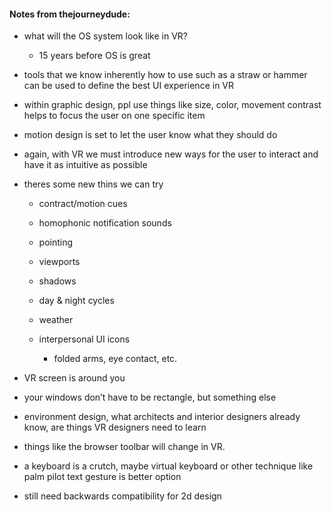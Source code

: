 #### Notes from thejourneydude:

- what will the OS system look like in VR?
    - 15 years before OS is great

- tools that we know inherently how to use such as a straw or hammer can be used to define the best UI experience in VR

- within graphic design, ppl use things like size, color, movement contrast helps to focus the user on one specific item

- motion design is set to let the user know what they should do

- again, with VR we must introduce new ways for the user to interact and have it as intuitive as possible

- theres some new thins we can try
    - contract/motion cues

    - homophonic notification sounds

    - pointing

    - viewports

    - shadows

    - day & night cycles

    - weather

    - interpersonal UI icons
        - folded arms, eye contact, etc.

- VR screen is around you

- your windows don’t have to be rectangle, but something else

- environment design, what architects and interior designers already know, are things VR designers need to learn

- things like the browser toolbar will change in VR.

- a keyboard is a crutch, maybe virtual keyboard or other technique like palm pilot text gesture is better option

- still need backwards compatibility for 2d design
